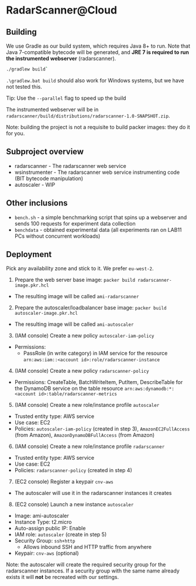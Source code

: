 # RadarScanner@Cloud

## Building
We use Gradle as our build system, which requires Java 8+ to run.
Note that Java 7-compatible bytecode will be generated, and **JRE 7 is required to run the instrumented webserver** (radarscanner).

```bash
./gradlew build`
```

`.\gradlew.bat build` should also work for Windows systems, but we have not tested this.

Tip: Use the `--parallel` flag to speed up the build

The instrumented webserver will be in `radarscanner/build/distributions/radarscanner-1.0-SNAPSHOT.zip`.

Note: building the project is not a requisite to build packer images: they do it for you.

## Subproject overview
- radarscanner - The radarscanner web service
- wsinstrumenter - The radarscanner web service instrumenting code (BIT bytecode manipulation)
- autoscaler - WIP

## Other inclusions
- `bench.sh` - a simple benchmarking script that spins up a webserver and sends 100 requests for experiment data collection
- `benchdata` - obtained experimental data (all experiments ran on LAB11 PCs without concurrent workloads)

## Deployment
Pick any availability zone and stick to it. We prefer `eu-west-2`.

1. Prepare the web server base image: `packer build radarscanner-image.pkr.hcl`
  * The resulting image will be called `ami-radarscanner`
2. Prepare the autoscaler/loadbalancer base image: `packer build autoscaler-image.pkr.hcl`
  * The resulting image will be called `ami-autoscaler`
3. (IAM console) Create a new policy `autoscaler-iam-policy`
  * Permissions:
    - PassRole (in write category) in IAM service for the resource `arn:aws:iam::<account id>:role/radarscanner-instance`
4. (IAM console) Create a new policy `radarscanner-policy`
  * Permissions: CreateTable, BatchWriteItem, PutItem, DescribeTable for the DynamoDB service on the table resource `arn:aws:dynamodb:*:<account id>:table/radarscanner-metrics`
5. (IAM console) Create a new role/instance profile `autoscaler`
  * Trusted entity type: AWS service
  * Use case: EC2
  * Policies: `autoscaler-iam-policy` (created in step 3), `AmazonEC2FullAccess` (from Amazon), `AmazonDynamoDBFullAccess` (from Amazon)
6. (IAM console) Create a new role/instance profile `radarscanner`
  * Trusted entity type: AWS service
  * Use case: EC2
  * Policies: `radarscanner-policy` (created in step 4)
7. (EC2 console) Register a keypair `cnv-aws`
  * The autoscaler will use it in the radarscanner instances it creates
8. (EC2 console) Launch a new instance `autoscaler`
  * Image: ami-autoscaler
  * Instance Type: t2.micro
  * Auto-assign public IP: Enable
  * IAM role: `autoscaler` (create in step 5)
  * Security Group: `ssh+http`
    * Allows inbound SSH and HTTP traffic from anywhere
  * Keypair: `cnv-aws` (optional)

Note: the autoscaler will create the required security group for the radarscanner instances.
If a security group with the same name already exists it will **not** be recreated with our settings.